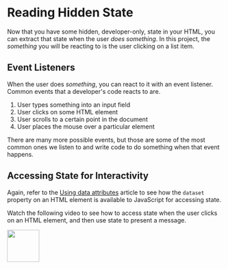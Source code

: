 # Reading Hidden State

Now that you have some hidden, developer-only, state in your HTML, you can extract that state when the user _does something_. In this project, the _something_ you will be reacting to is the user clicking on a list item.

## Event Listeners

When the user does _something_, you can react to it with an event listener. Common events that a developer's code reacts to are.

1. User types something into an input field
1. User clicks on some HTML element
1. User scrolls to a certain point in the document
1. User places the mouse over a particular element

There are many more possible events, but those are some of the most common ones we listen to and write code to do something when that event happens.

## Accessing State for Interactivity

Again, refer to the [Using data attributes](https://developer.mozilla.org/en-US/docs/Learn/HTML/Howto/Use_data_attributes) article to see how the `dataset` property on an HTML element is available to JavaScript for accessing state.

Watch the following video to see how to access state when the user clicks on an HTML element, and then use state to present a message.

[<img src="../../book-0-installations/chapters/images/video-play-icon.gif" height="75rem" />](https://watch.screencastify.com/v/W4M5h99Ka8Z5v3TFBY3d)
